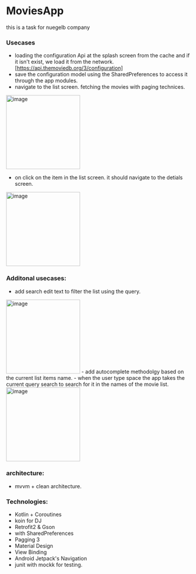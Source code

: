 # MoviesApp
this is a task for nuegelb company 

### Usecases
- loading the configuration Api at the splash screen from the cache and if it isn't exist, we load it from the network. [https://api.themoviedb.org/3/configuration]
- save the configuration model using the SharedPreferences to access it through the app modules.
- navigate to the list screen. fetching the movies with paging technices.
<img width="200" alt="image" src="https://user-images.githubusercontent.com/10800558/162219257-829c5add-3c9b-4344-93fc-2ef0f8f4defe.png">

- on click on the item in the list screen. it should navigate to the detials screen.
<img width="200" alt="image" src="https://user-images.githubusercontent.com/10800558/162219944-94aacb39-b516-4ae3-8acc-af64abe7f856.png">

### Additonal usecases:
- add search edit text to filter the list using the query.
<img width="200" alt="image" src="https://user-images.githubusercontent.com/10800558/162224220-e2e38c6a-f364-47c0-9670-7819aa15f238.gif">
- add autocomplete methodolgy based on the current list items name.
- when the user type space the app takes the current query search to search for it in the names of the movie list. 
<img width="200" alt="image" src="https://user-images.githubusercontent.com/10800558/162229145-f93ae37e-407b-4855-a1c4-a62d22a98339.gif">

### architecture:
- mvvm + clean architecture.

### Technologies:
* Kotlin + Coroutines
* koin for DJ
* Retrofit2 & Gson
* with SharedPreferences
* Pagging 3
* Material Design
* View Binding
* Android Jetpack's Navigation
* junit with mockk for testing.



